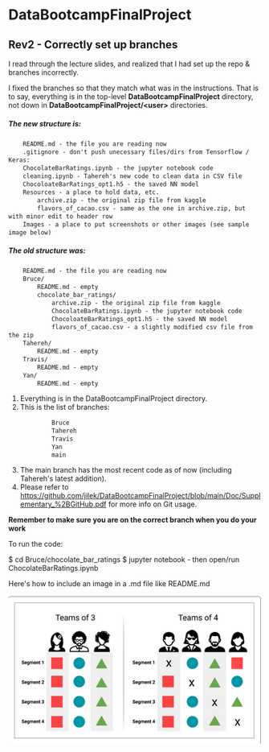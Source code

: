# DataBootcampFinalProject

## Rev2 - Correctly set up branches

I read through the lecture slides, and realized that I had set up the repo & branches incorrectly.

I fixed the branches so that they match what was in the instructions. That is to say, everything is in the top-level **DataBootcampFinalProject** directory, not down in **DataBootcampFinalProject/\<user\>** directories.

##### The new structure is:

		README.md - the file you are reading now
		.gitignore - don't push unecessary files/dirs from Tensorflow / Keras:
		ChocolateBarRatings.ipynb - the jupyter notebook code
		cleaning.ipynb - Tahereh's new code to clean data in CSV file
		ChocoloateBarRatings_opt1.h5 - the saved NN model
		Resources - a place to hold data, etc.
			archive.zip - the original zip file from kaggle
			flavors_of_cacao.csv - same as the one in archive.zip, but with minor edit to header row
		Images - a place to put screenshots or other images (see sample image below)


##### The old structure was:

		README.md - the file you are reading now
		Bruce/
			README.md - empty
			chocolate_bar_ratings/
				archive.zip - the original zip file from kaggle
				ChocolateBarRatings.ipynb - the jupyter notebook code
				ChocoloateBarRatings_opt1.h5 - the saved NN model
				flavors_of_cacao.csv - a slightly modified csv file from the zip
		Tahereh/
			README.md - empty
		Travis/
			README.md - empty
		Yan/
			README.md - empty

1. Everything is in the DataBootcampFinalProject directory.
2. This is the list of branches:
```
			Bruce
			Tahereh
			Travis
			Yan
			main
```
3. The main branch has the most recent code as of now (including Tahereh's latest addition).
4. Please refer to https://github.com/jilek/DataBootcampFinalProject/blob/main/Doc/Supplementary_%2BGitHub.pdf for more info on Git usage.

**Remember to make sure you are on the correct branch when you do your work**

To run the code:

$ cd Bruce/chocolate_bar_ratings
$ jupyter notebook - then open/run ChocolateBarRatings.ipynb


Here's how to include an image in a .md file like README.md

![roles.png](Images/roles.png)
